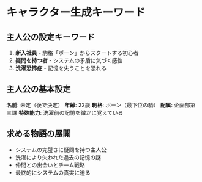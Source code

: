 # キャラクター生成キーワード

## 主人公の設定キーワード

1. **新入社員** - 駒格「ポーン」からスタートする初心者
2. **疑問を持つ者** - システムの矛盾に気づく感性
3. **洗濯恐怖症** - 記憶を失うことを恐れる

## 主人公の基本設定

**名前**: 未定（後で決定）
**年齢**: 22歳
**駒格**: ポーン（最下位の駒）
**配属**: 企画部第三課
**特殊能力**: 洗濯前の記憶を微かに覚えている

## 求める物語の展開

- システムの完璧さに疑問を持つ主人公
- 洗濯により失われた過去の記憶の謎
- 仲間との出会いとチーム戦略
- 最終的にシステムの真実に迫る